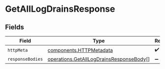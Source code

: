 # GetAllLogDrainsResponse


## Fields

| Field                                                                                              | Type                                                                                               | Required                                                                                           | Description                                                                                        |
| -------------------------------------------------------------------------------------------------- | -------------------------------------------------------------------------------------------------- | -------------------------------------------------------------------------------------------------- | -------------------------------------------------------------------------------------------------- |
| `httpMeta`                                                                                         | [components.HTTPMetadata](../../models/components/httpmetadata.md)                                 | :heavy_check_mark:                                                                                 | N/A                                                                                                |
| `responseBodies`                                                                                   | [operations.GetAllLogDrainsResponseBody](../../models/operations/getalllogdrainsresponsebody.md)[] | :heavy_minus_sign:                                                                                 | N/A                                                                                                |